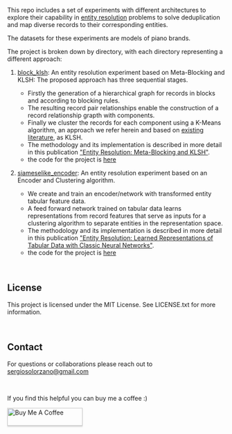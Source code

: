 This repo includes a set of experiments with different architectures to explore their capability in [entity resolution](https://en.wikipedia.org/wiki/Record_linkage) problems to solve deduplication and map diverse records to their corresponding entities.

The datasets for these experiments are models of piano brands.

The project is broken down by directory, with each directory representing a different approach:

1. [block_klsh](https://github.com/sergiosolorzano/entity_resolution/tree/main/block_klsh): An entity resolution experiment based on Meta-Blocking and KLSH: The proposed approach has three sequential stages. 
    - Firstly the generation of a hierarchical graph for records in blocks and according to blocking rules. 
    - The resulting record pair relationships enable the construction of a record relationship grapth with components. 
    - Finally we cluster the records for each component using a K-Means algorithm, an approach we refer herein and based on [existing literature](https://arxiv.org/pdf/1810.05497), as KLSH.
    - The methodology and its implementation is described in more detail in this publication ["Entity Resolution: Meta-Blocking and KLSH"](https://app.readytensor.ai/publications/entity-resolution-meta-blocking-and-klsh-3hz55CPSvHPs).
    - the code for the project is [here](https://github.com/sergiosolorzano/entity_resolution/tree/main/block_klsh)

2. [siameselike_encoder](https://github.com/sergiosolorzano/entity_resolution/tree/main/siameselike_encoder): An entity resolution experiment based on an Encoder and Clustering algorithm.
    - We create and train an encoder/network with transformed entity tabular feature data.
    - A feed forward network trained on tabular data learns representations from record features that serve as inputs for a clustering algorithm to separate entities in the representation space. 
    - The methodology and its implementation is described in more detail in this publication ["Entity Resolution: Learned Representations of Tabular Data with Classic Neural Networks"](https://app.readytensor.ai/publications/entity-resolution-learned-representations-of-tabular-data-with-classic-neural-networks-MtUrsAPP6Mdt).
    - the code for the project is [here](https://github.com/sergiosolorzano/entity_resolution/tree/main/siameselike_encoder)

<p>&nbsp;</p>

## License
This project is licensed under the MIT License. See LICENSE.txt for more information.

<p>&nbsp;</p>

## Contact
For questions or collaborations please reach out to sergiosolorzano@gmail.com

<p>&nbsp;</p>

If you find this helpful you can buy me a coffee :)

<a href="https://www.buymeacoffee.com/sergiosolorzano" target="_blank"><img src="https://www.buymeacoffee.com/assets/img/custom_images/orange_img.png" alt="Buy Me A Coffee" style="height: 41px !important;width: 174px !important;box-shadow: 0px 3px 2px 0px rgba(190, 190, 190, 0.5) !important;-webkit-box-shadow: 0px 3px 2px 0px rgba(190, 190, 190, 0.5) !important;" ></a>      
